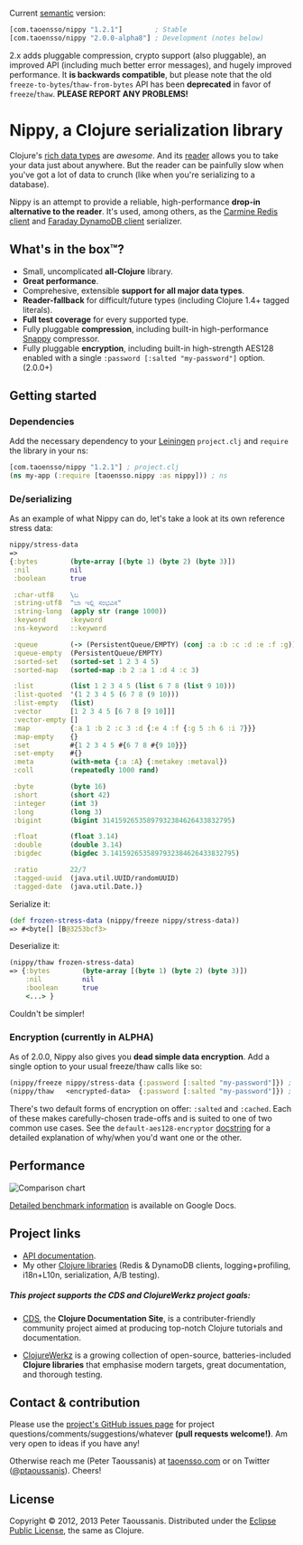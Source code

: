 Current [semantic](http://semver.org/) version:

```clojure
[com.taoensso/nippy "1.2.1"]        ; Stable
[com.taoensso/nippy "2.0.0-alpha8"] ; Development (notes below)
```

2.x adds pluggable compression, crypto support (also pluggable), an improved API (including much better error messages), and hugely improved performance. It **is backwards compatible**, but please note that the old `freeze-to-bytes`/`thaw-from-bytes` API has been **deprecated** in favor of `freeze`/`thaw`. **PLEASE REPORT ANY PROBLEMS!**

# Nippy, a Clojure serialization library

Clojure's [rich data types](http://clojure.org/datatypes) are *awesome*. And its [reader](http://clojure.org/reader) allows you to take your data just about anywhere. But the reader can be painfully slow when you've got a lot of data to crunch (like when you're serializing to a database).

Nippy is an attempt to provide a reliable, high-performance **drop-in alternative to the reader**. It's used, among others, as the [Carmine Redis client](https://github.com/ptaoussanis/carmine) and [Faraday DynamoDB client](https://github.com/ptaoussanis/faraday) serializer.

## What's in the box™?
  * Small, uncomplicated **all-Clojure** library.
  * **Great performance**.
  * Comprehesive, extensible **support for all major data types**.
  * **Reader-fallback** for difficult/future types (including Clojure 1.4+ tagged literals).
  * **Full test coverage** for every supported type.
  * Fully pluggable **compression**, including built-in high-performance [Snappy](http://code.google.com/p/snappy/) compressor.
  * Fully pluggable **encryption**, including built-in high-strength AES128 enabled with a single `:password [:salted "my-password"]` option. (2.0.0+)

## Getting started

### Dependencies

Add the necessary dependency to your [Leiningen](http://leiningen.org/) `project.clj` and `require` the library in your ns:

```clojure
[com.taoensso/nippy "1.2.1"] ; project.clj
(ns my-app (:require [taoensso.nippy :as nippy])) ; ns
```

### De/serializing

As an example of what Nippy can do, let's take a look at its own reference stress data:

```clojure
nippy/stress-data
=>
{:bytes        (byte-array [(byte 1) (byte 2) (byte 3)])
 :nil          nil
 :boolean      true

 :char-utf8    \ಬ
 :string-utf8  "ಬಾ ಇಲ್ಲಿ ಸಂಭವಿಸ"
 :string-long  (apply str (range 1000))
 :keyword      :keyword
 :ns-keyword   ::keyword

 :queue        (-> (PersistentQueue/EMPTY) (conj :a :b :c :d :e :f :g))
 :queue-empty  (PersistentQueue/EMPTY)
 :sorted-set   (sorted-set 1 2 3 4 5)
 :sorted-map   (sorted-map :b 2 :a 1 :d 4 :c 3)

 :list         (list 1 2 3 4 5 (list 6 7 8 (list 9 10)))
 :list-quoted  '(1 2 3 4 5 (6 7 8 (9 10)))
 :list-empty   (list)
 :vector       [1 2 3 4 5 [6 7 8 [9 10]]]
 :vector-empty []
 :map          {:a 1 :b 2 :c 3 :d {:e 4 :f {:g 5 :h 6 :i 7}}}
 :map-empty    {}
 :set          #{1 2 3 4 5 #{6 7 8 #{9 10}}}
 :set-empty    #{}
 :meta         (with-meta {:a :A} {:metakey :metaval})
 :coll         (repeatedly 1000 rand)

 :byte         (byte 16)
 :short        (short 42)
 :integer      (int 3)
 :long         (long 3)
 :bigint       (bigint 31415926535897932384626433832795)

 :float        (float 3.14)
 :double       (double 3.14)
 :bigdec       (bigdec 3.1415926535897932384626433832795)

 :ratio        22/7
 :tagged-uuid  (java.util.UUID/randomUUID)
 :tagged-date  (java.util.Date.)}
```

Serialize it:

```clojure
(def frozen-stress-data (nippy/freeze nippy/stress-data))
=> #<byte[] [B@3253bcf3>
```

Deserialize it:

```clojure
(nippy/thaw frozen-stress-data)
=> {:bytes        (byte-array [(byte 1) (byte 2) (byte 3)])
    :nil          nil
    :boolean      true
    <...> }
```

Couldn't be simpler!

### Encryption (currently in **ALPHA**)

As of 2.0.0, Nippy also gives you **dead simple data encryption**. Add a single option to your usual freeze/thaw calls like so:

```clojure
(nippy/freeze nippy/stress-data {:password [:salted "my-password"]}) ; Encrypt
(nippy/thaw   <encrypted-data>  {:password [:salted "my-password"]}) ; Decrypt
```

There's two default forms of encryption on offer: `:salted` and `:cached`. Each of these makes carefully-chosen trade-offs and is suited to one of two common use cases. See the `default-aes128-encryptor` [docstring](http://ptaoussanis.github.io/nippy/taoensso.nippy.encryption.html) for a detailed explanation of why/when you'd want one or the other.

## Performance

![Comparison chart](https://github.com/ptaoussanis/nippy/raw/master/benchmarks/chart.png)

[Detailed benchmark information](https://docs.google.com/spreadsheet/ccc?key=0AuSXb68FH4uhdE5kTTlocGZKSXppWG9sRzA5Y2pMVkE&pli=1#gid=0) is available on Google Docs.

## Project links

  * [API documentation](http://ptaoussanis.github.io/nippy/).
  * My other [Clojure libraries](https://www.taoensso.com/clojure-libraries) (Redis & DynamoDB clients, logging+profiling, i18n+L10n, serialization, A/B testing).

##### This project supports the **CDS and ClojureWerkz project goals**:

  * [CDS](http://clojure-doc.org/), the **Clojure Documentation Site**, is a contributer-friendly community project aimed at producing top-notch Clojure tutorials and documentation.

  * [ClojureWerkz](http://clojurewerkz.org/) is a growing collection of open-source, batteries-included **Clojure libraries** that emphasise modern targets, great documentation, and thorough testing.

## Contact & contribution

Please use the [project's GitHub issues page](https://github.com/ptaoussanis/nippy/issues) for project questions/comments/suggestions/whatever **(pull requests welcome!)**. Am very open to ideas if you have any!

Otherwise reach me (Peter Taoussanis) at [taoensso.com](https://www.taoensso.com) or on Twitter ([@ptaoussanis](https://twitter.com/#!/ptaoussanis)). Cheers!

## License

Copyright &copy; 2012, 2013 Peter Taoussanis. Distributed under the [Eclipse Public License](http://www.eclipse.org/legal/epl-v10.html), the same as Clojure.
